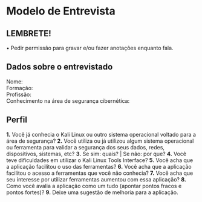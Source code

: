 # Modelo de Entrevista

## LEMBRETE!
• Pedir permissão para gravar e/ou fazer anotações enquanto fala.

## Dados sobre o entrevistado
Nome:<br>
Formação:<br>
Profissão:<br>
Conhecimento na área de segurança cibernética:<br>

## Perfil

<b>1.</b> Você já conhecia o Kali Linux ou outro sistema operacional voltado para a área de segurança?
<b>2.</b> Você utiliza ou já utilizou algum sistema operacional ou ferramenta para validar a segurança dos seus dados, redes, dispositivos, sistemas, etc?
<b>3.</b> Se sim: quais? | Se não: por que?
<b>4.</b> Você teve dificuldades em utilizar o Kali Linux Tools Interface?
<b>5.</b> Você acha que a aplicação facilitou o uso das ferramentas?
<b>6.</b> Você acha que a aplicação facilitou o acesso a ferramentas que você não conhecia?
<b>7.</b> Você acha que seu interesse por utilizar ferramentas aumentou com essa aplicação?
<b>8.</b> Como você avalia a aplicação como um tudo (apontar pontos fracos e pontos fortes)?
<b>9.</b> Deixe uma sugestão de melhoria para a aplicação.